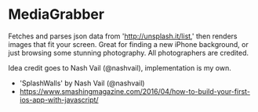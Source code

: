 # MediaGrabber
Fetches and parses json data from 'http://unsplash.it/list,' then renders images that fit your screen.
Great for finding a new iPhone background, or just browsing some stunning photography. 
All photographers are credited.

Idea credit goes to Nash Vail (@nashvail), implementation is my own.

- 'SplashWalls' by Nash Vail (@nashvail) 
- https://www.smashingmagazine.com/2016/04/how-to-build-your-first-ios-app-with-javascript/

